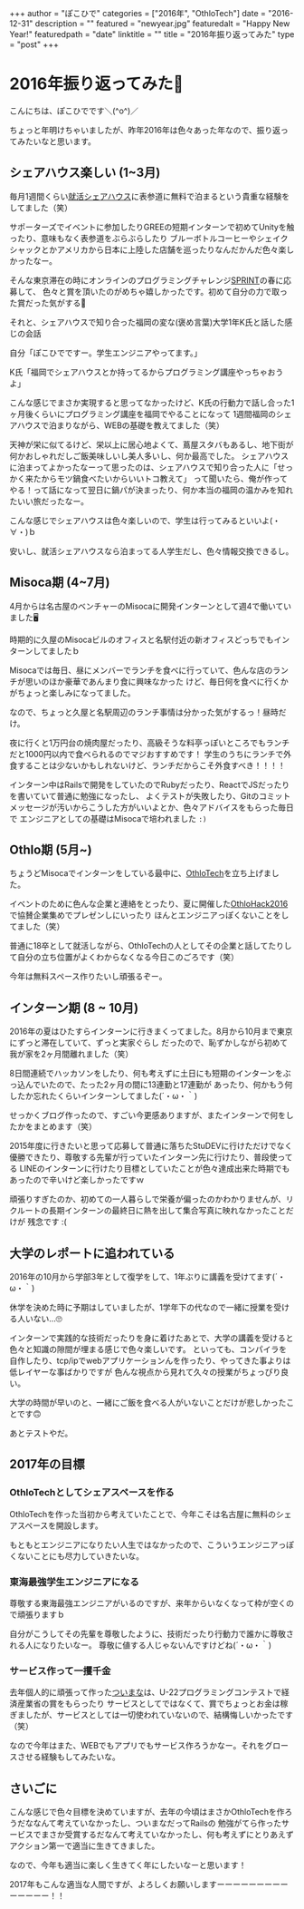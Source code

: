+++
author = "ぽこひで"
categories = ["2016年", "OthloTech"]
date = "2016-12-31"
description = ""
featured = "newyear.jpg"
featuredalt = "Happy New Year!"
featuredpath = "date"
linktitle = ""
title = "2016年振り返ってみた"
type = "post"
+++

# 2016年振り返ってみた🤗

こんにちは、ぽこひでです＼(^o^)／

ちょっと年明けちゃいましたが、昨年2016年は色々あった年なので、振り返ってみたいなと思います。

## シェアハウス楽しい (1~3月)
毎月1週間くらい[就活シェアハウス](http://shusaposss.com/)に表参道に無料で泊まるという貴重な経験をしてました（笑）

サポーターズでイベントに参加したりGREEの短期インターンで初めてUnityを触ったり、意味もなく表参道をぶらぶらしたり
ブルーボトルコーヒーやシェイクシャックとかアメリカから日本に上陸した店舗を巡ったりなんだかんだ色々楽しかったなー。

そんな東京滞在の時にオンラインのプログラミングチャレンジ[SPRINT](http://sprint.code-check.io/)の春に応募して、
色々と賞を頂いたのがめちゃ嬉しかったです。初めて自分の力で取った賞だった気がする🙂

それと、シェアハウスで知り合った福岡の変な(褒め言葉)大学1年K氏と話した感じの会話

自分「ぽこひでですー。学生エンジニアやってます。」

K氏「福岡でシェアハウスとか持ってるからプログラミング講座やっちゃおうよ」

こんな感じでまさか実現すると思ってなかったけど、K氏の行動力で話し合った1ヶ月後くらいにプログラミング講座を福岡でやることになって
1週間福岡のシェアハウスで泊まりながら、WEBの基礎を教えてました（笑）

天神が栄に似てるけど、栄以上に居心地よくて、蔦屋スタバもあるし、地下街が何かおしゃれだしご飯美味しいし美人多いし、何か最高でした。
シェアハウスに泊まってよかったなーって思ったのは、シェアハウスで知り合った人に「せっかく来たからモツ鍋食べたいからいいトコ教えて」
って聞いたら、俺が作ってやる！って話になって翌日に鍋パが決まったり、何か本当の福岡の温かみを知れたいい旅だったなー。

こんな感じでシェアハウスは色々楽しいので、学生は行ってみるといいよ(・∀・)ｂ

安いし、就活シェアハウスなら泊まってる人学生だし、色々情報交換できるし。

## Misoca期 (4~7月)
4月からは名古屋のベンチャーのMisocaに開発インターンとして週4で働いていました🖥

時期的に久屋のMisocaビルのオフィスと名駅付近の新オフィスどっちでもインターンしてましたｂ

Misocaでは毎日、昼にメンバーでランチを食べに行っていて、色んな店のランチが思いのほか豪華であんまり食に興味なかった
けど、毎日何を食べに行くかがちょっと楽しみになってました。

なので、ちょっと久屋と名駅周辺のランチ事情は分かった気がするっ！昼時だけ。

夜に行くと1万円台の焼肉屋だったり、高級そうな料亭っぽいところでもランチだと1000円以内で食べられるのでマジおすすめです！
学生のうちにランチで外食することは少ないかもしれないけど、ランチだからこそ外食すべき！！！！

インターン中はRailsで開発をしていたのでRubyだったり、ReactでJSだったりを書いていて普通に勉強になったし、
よくテストが失敗したり、Gitのコミットメッセージが汚いからこうした方がいいよとか、色々アドバイスをもらった毎日で
エンジニアとしての基礎はMisocaで培われました `:)`

## Othlo期 (5月~)

ちょうどMisocaでインターンをしている最中に、[OthloTech](http://www.othlo.tech)を立ち上げました。

イベントのために色んな企業と連絡をとったり、夏に開催した[OthloHack2016](http://hack.othlo.tech)で協賛企業集めでプレゼンしにいったり
ほんとエンジニアっぽくないことをしてました（笑）

普通に18卒として就活しながら、OthloTechの人としてその企業と話してたりして自分の立ち位置がよくわからなくなる今日このごろです（笑）

今年は無料スペース作りたいし頑張るぞー。

## インターン期 (8 ~ 10月)
2016年の夏はひたすらインターンに行きまくってました。8月から10月まで東京にずっと滞在していて、ずっと実家ぐらし
だったので、恥ずかしながら初めて我が家を2ヶ月間離れました（笑）

8日間連続でハッカソンをしたり、何も考えずに土日にも短期のインターンをぶっ込んでいたので、たった2ヶ月の間に13連勤と17連勤が
あったり、何かもう何したか忘れたくらいインターンしてました(´・ω・｀)

せっかくブログ作ったので、すごい今更感ありますが、またインターンで何をしたかをまとめます（笑）

2015年度に行きたいと思って応募して普通に落ちたStuDEVに行けただけでなく優勝できたり、尊敬する先輩が行っていたインターン先に行けたり、普段使ってる
LINEのインターンに行けたり目標としていたことが色々達成出来た時期でもあったので辛いけど楽しかったですｗ

頑張りすぎたのか、初めての一人暮らしで栄養が偏ったのかわかりませんが、リクルートの長期インターンの最終日に熱を出して集合写真に映れなかったことだけが
残念です :(


## 大学のレポートに追われている
2016年の10月から学部3年として復学をして、1年ぶりに講義を受けてます(´・ω・｀)

休学を決めた時に予期はしていましたが、1学年下の代なので一緒に授業を受ける人いない...🙄

インターンで実践的な技術だったりを身に着けたあとで、大学の講義を受けると色々と知識の隙間が埋まる感じで色々楽しいです。
といっても、コンパイラを自作したり、tcp/ipでwebアプリケーションんを作ったり、やってきた事よりは低レイヤーな事ばかりですが
色んな視点から見れて久々の授業がちょっぴり良い。

大学の時間が早いのと、一緒にご飯を食べる人がいないことだけが悲しかったことです🙃

あとテストやだ。

## 2017年の目標

### OthloTechとしてシェアスペースを作る
OthloTechを作った当初から考えていたことで、今年こそは名古屋に無料のシェアスペースを開設します。

もともとエンジニアになりたい人生ではなかったので、こういうエンジニアっぽくないことにも尽力していきたいな。

### 東海最強学生エンジニアになる
尊敬する東海最強エンジニアがいるのですが、来年からいなくなって枠が空くので頑張りますｂ

自分がこうしてその先輩を尊敬したように、技術だったり行動力で誰かに尊敬される人になりたいなー。
尊敬に値する人じゃないんですけどね(´・ω・｀)

### サービス作って一攫千金
去年個人的に頑張って作った[ついまな](http://tsuimana.com)は、U-22プログラミングコンテストで経済産業省の賞をもらったり
サービスとしてではなくて、賞でちょっとお金は稼ぎましたが、サービスとしては一切使われていないので、結構悔しいかったです（笑）

なので今年はまた、WEBでもアプリでもサービス作ろうかなー。それをグロースさせる経験もしてみたいな。

## さいごに

こんな感じで色々目標を決めていますが、去年の今頃はまさかOthloTechを作ろうだななんて考えていなかったし、ついまなだってRailsの
勉強がてら作ったサービスでまさか受賞するだなんて考えていなかったし、何も考えずにとりあえずアクション第一で適当に生きてきました。

なので、今年も適当に楽しく生きてく年にしたいなーと思います！

2017年もこんな適当な人間ですが、よろしくお願いしますーーーーーーーーーーーーーー！！
